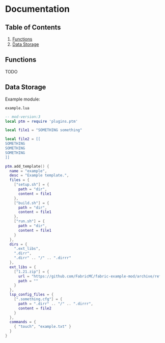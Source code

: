 # Documentation

## Table of Contents

1. [Functions](#functions)
2. [Data Storage](#data-storage)

## Functions

TODO

## Data Storage

Example module:

`example.lua`

```lua
-- mod-version:3
local ptm = require 'plugins.ptm'

local file1 = "SOMETHING something"

local file2 = [[
SOMETHING
SOMETHING
SOMETHING
]]

ptm.add_template() {
  name = "example",
  desc = "Example template.",
  files = {
    ["setup.sh"] = {
      path = "dir",
      content = file1
    },
    ["build.sh"] = {
      path = "dir",
      content = file1
    },
    ["run.sh"] = {
      path = "dir",
      content = file1
    }
  },
  dirs = {
    ".ext_libs",
    ".dirr",
    ".dirr" .. "/" .. ".dirrr"
  },
  ext_libs = {
    ["1.21.zip"] = {
      url = "https://github.com/FabricMC/fabric-example-mod/archive/refs/heads/1.21.zip",
      path = ""
    }
  },
  lsp_config_files = {
    [".something.cfg"] = {
      path = ".dirr" .. "/" .. ".dirrr",
      content = file2
    }
  },
  commands = {
    { "touch", "example.txt" }
  }
}
```
